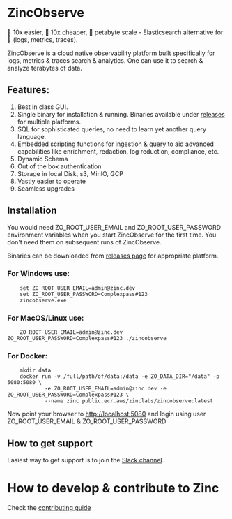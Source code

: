 # ZincObserve

🚀 10x easier, 🚀 10x cheaper, 🚀 petabyte scale - Elasticsearch alternative for 🚀 (logs, metrics, traces).

ZincObserve is a cloud native observability platform built specifically for logs, metrics & traces search & analytics. One can use it to search & analyze terabytes of data.

## Features:

1. Best in class GUI.
1. Single binary for installation & running. Binaries available under [releases](https://github.com/zinclabs/zincobserve/releases) for multiple platforms.
1. SQL for sophisticated queries, no need to learn yet another query language.
1. Embedded scripting functions for ingestion & query to aid advanced capabilities like enrichment, redaction, log reduction, compliance, etc.
1. Dynamic Schema
1. Out of the box authentication
1. Storage in local Disk, s3, MinIO, GCP
1. Vastly easier to operate
1. Seamless upgrades

## Installation

You would need ZO_ROOT_USER_EMAIL and ZO_ROOT_USER_PASSWORD environment variables when you start ZincObserve for the first time. You don't need them on subsequent runs of ZincObserve.

Binaries can be downloaded from [releases page](https://github.com/zinclabs/zincobserve/releases) for appropriate platform.

### For Windows use:

        set ZO_ROOT_USER_EMAIL=admin@zinc.dev
        set ZO_ROOT_USER_PASSWORD=Complexpass#123
        zincobserve.exe

### For MacOS/Linux use:
   
        ZO_ROOT_USER_EMAIL=admin@zinc.dev ZO_ROOT_USER_PASSWORD=Complexpass#123 ./zincobserve 

### For Docker:   

        mkdir data
        docker run -v /full/path/of/data:/data -e ZO_DATA_DIR="/data" -p 5080:5080 \
                -e ZO_ROOT_USER_EMAIL=admin@zinc.dev -e ZO_ROOT_USER_PASSWORD=Complexpass#123 \
                --name zinc public.ecr.aws/zinclabs/zincobserve:latest


Now point your browser to [http://localhost:5080](http://localhost:5080) and login using user ZO_ROOT_USER_EMAIL & ZO_ROOT_USER_PASSWORD


## How to get support

Easiest way to get support is to join the [Slack channel](https://join.slack.com/t/zincsearch/shared_invite/zt-11r96hv2b-UwxUILuSJ1duzl_6mhJwVg).

# How to develop & contribute to Zinc

Check the [contributing guide](./CONTRIBUTING.md)
